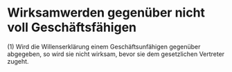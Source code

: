 # Wirksamwerden gegenüber nicht voll Geschäftsfähigen

(1) Wird die Willenserklärung einem Geschäftsunfähigen gegenüber abgegeben, so wird sie nicht wirksam, bevor sie dem gesetzlichen Vertreter zugeht.